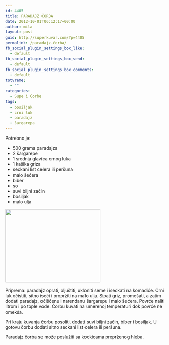 ```yaml
---
id: 4405
title: PARADAJZ ČORBA
date: 2012-10-01T06:12:17+00:00
author: mila
layout: post
guid: http://superkuvar.com/?p=4405
permalink: /paradajz-čorba/
fb_social_plugin_settings_box_like:
  - default
fb_social_plugin_settings_box_send:
  - default
fb_social_plugin_settings_box_comments:
  - default
totvreme:
  - ""
categories:
  - Supe i Čorbe
tags:
  - bosiljak
  - crni luk
  - paradajz
  - šargarepa
---
```

Potrebno je:

  * 500 grama paradajza
  * 2 šargarepe
  * 1 srednja glavica crnog luka
  * 1 kašika griza
  * seckani list celera ili peršuna
  * malo šećera
  * biber
  * so
  * suvi biljni začin
  * bosiljak
  * malo ulja

<img class="alignnone size-medium wp-image-4406" title="Paradajz corba" src="/wp-content/uploads/2012/09/Paradajz-corba-e1348845925101-300x231.jpg" alt="" width="300" height="231" srcset="/wp-content/uploads/2012/09/Paradajz-corba-e1348845925101-300x231.jpg 300w, /wp-content/uploads/2012/09/Paradajz-corba-e1348845925101-1024x791.jpg 1024w" sizes="(max-width: 300px) 100vw, 300px" /> 

Priprema: paradajz oprati, oljuštiti, ukloniti seme i iseckati na komadiće. Crni luk očistiti, sitno iseći i propržiti na malo ulja. Sipati griz, promešati, a zatim dodati paradajz, očišćenu i narendanu šargarepu i malo šećera. Povrće naliti litrom i po tople vode. Čorbu kuvati na umerenoj temperaturi dok povrće ne omekša.

Pri kraju kuvanja čorbu posoliti, dodati suvi biljni začin, biber i bosiljak. U gotovu čorbu dodati sitno seckani list celera ili peršuna.

Paradajz čorba se može poslužiti sa kockicama preprženog hleba.